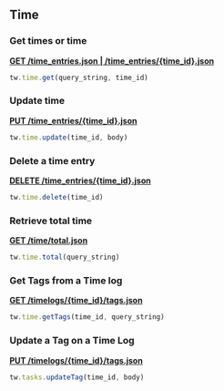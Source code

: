## Time

### Get times or time

[**GET /time_entries.json | /time_entries/{time_id}.json**](https://developer.teamwork.com/projects/time-tracking/retrieve-all-time-entries-across-all-projects)

```js
tw.time.get(query_string, time_id)
```

### Update time

[**PUT /time_entries/{time_id}.json**](https://developer.teamwork.com/projects/time-tracking/update-a-time-entry)

```js
tw.time.update(time_id, body)
```

### Delete a time entry

[**DELETE /time_entries/{time_id}.json**](https://developer.teamwork.com/projects/time-tracking/delete-a-time-entry)

```js
tw.time.delete(time_id)
```

### Retrieve total time

[**GET /time/total.json**](https://developer.teamwork.com/projects/time-tracking/time-totals-across-projects)

```js
tw.time.total(query_string)
```

### Get Tags from a Time log

[**GET /timelogs/{time_id}/tags.json**](https://developer.teamwork.com/projects/tags/list-all-tags-for-a-resource)

```js
tw.time.getTags(time_id, query_string)
```

### Update a Tag on a Time Log

[**PUT /timelogs/{time_id}/tags.json**](https://developer.teamwork.com/projects/tags/update-a-single-tag)

```js
tw.tasks.updateTag(time_id, body)
```
